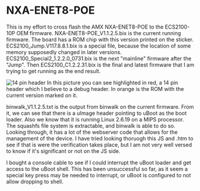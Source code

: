 # NXA-ENET8-POE
This is my effort to cross flash the AMX NXA-ENET8-POE to the ECS2100-10P OEM firmware.
NXA-ENET8-POE_V1.1.2.5.bix is the current running firmware. The board has a ROM chip with this version printed on the sticker. ECS2100_Jump.V117.8.8.1.bix is a 
special file, because the location of some memory supposedly changed in later versions. ECS2100_Special2_1.2.2.0_0731.bix is the next "mainline" firmware after the 
"Jump". Then ECS2100_C1.2.2.31.bix is the final and latest firmware that I am trying to get running as the end result.

![14 pin header](https://user-images.githubusercontent.com/3343777/129288130-54c221f1-dba2-4c39-82bd-5406c077e698.png)
In this picture you can see highlighted in red, a 14 pin header which I believe to a debug header. In orange is the ROM with the current version marked on it.

binwalk_V1.1.2.5.txt is the output from binwalk on the current firmware. From it, we can see that there is a uImage header pointing to uBoot as the boot loader. Also we
know that it is running Linux 2.6.19 on a MIPS processor. The squashfs file system is extractable, and binwalk is able to do so. Looking through, it has a lot of the
webserver code that allows for the management of the device. I have tried looking thoruogh this JS and .htm to see if that is were the verification takes place, but I am
not very well versed to know if it's significant or not on the JS side.

I bought a console cable to see if I could interrupt the uBoot loader and get access to the uBoot shell. This has been unsuccessful so far, as it seem a special key press may be needed to interrupt, or uBoot is configured to not allow dropping to shell.
